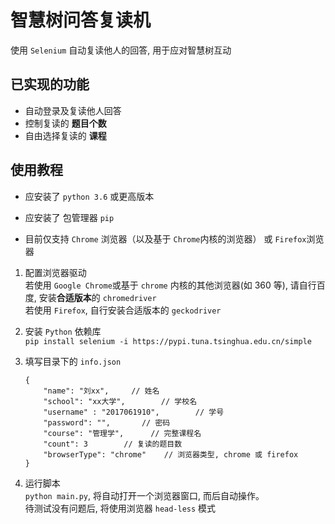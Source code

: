 # 智慧树问答复读机

使用 ```Selenium``` 自动复读他人的回答, 用于应对智慧树互动

## 已实现的功能
- 自动登录及复读他人回答
- 控制复读的 **题目个数**
- 自由选择复读的 **课程**

## 使用教程
- 应安装了 ```python 3.6``` 或更高版本

- 应安装了 包管理器 ```pip```

- 目前仅支持 ```Chrome``` 浏览器（以及基于 ```Chrome```内核的浏览器） 或 ```Firefox```浏览器

1. 配置浏览器驱动   
   若使用 ```Google Chrome```或基于 ```chrome``` 内核的其他浏览器(如 360 等), 请自行百度, 安装**合适版本**的 ```chromedriver```    
   若使用 ```Firefox```, 自行安装合适版本的 ```geckodriver```
   
2. 安装 ```Python``` 依赖库  
  ```pip install selenium -i https://pypi.tuna.tsinghua.edu.cn/simple```
  
3. 填写目录下的 ```info.json```
    ```
    {
        "name": "刘xx",     // 姓名
        "school": "xx大学",        // 学校名
        "username" : "2017061910",        // 学号
        "password": "",       // 密码
        "course": "管理学",      // 完整课程名
        "count": 3        // 复读的题目数
        "browserType": "chrome"    // 浏览器类型, chrome 或 firefox
    }
    ```

4. 运行脚本  
  ```python main.py```, 将自动打开一个浏览器窗口, 而后自动操作。   
  待测试没有问题后, 将使用浏览器 ```head-less``` 模式
